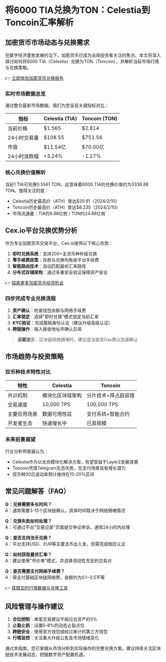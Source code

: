 # 将6000 TIA兑换为TON：Celestia到Toncoin汇率解析

## 加密货币市场动态与兑换需求
在数字经济蓬勃发展的当下，加密货币已成为全球投资者关注的焦点。本文将深入探讨如何将6000 TIA（Celestia）兑换为TON（Toncoin），并解析当前市场行情与兑换策略。

👉 [立即体验加密货币兑换服务](https://bit.ly/okx_welcome)

### 实时市场数据总览
通过整合最新市场数据，我们为您呈现关键指标对比：

| 指标            | Celestia (TIA)   | Toncoin (TON)    |
|-----------------|------------------|------------------|
| 当前价格        | $1.565           | $2.814           |
| 24小时交易量    | $108.55          | $751.56          |
| 市值            | $11.54亿         | $70.00亿         |
| 24小时涨跌幅    | +3.24%           | -1.27%           |

### 核心兑换价值解析
当前1 TIA可兑换0.5561 TON，这意味着6000 TIA的兑换价值约为3336.88 TON。值得关注的是：
- Celestia历史最高价（ATH）曾达$20.91（2024/2/10）
- Toncoin历史最高价（ATH）曾达$8.235（2024/2/10）
- 市场流通量：TIA约6.96亿枚 / TON约24.68亿枚

## Cex.io平台兑换优势分析
作为专业加密货币交易平台，Cex.io提供以下核心优势：
1. **即时兑换系统**：支持200+主流币种秒级兑换
2. **零手续费政策**：存款与兑换均免收平台手续费
3. **智能路由技术**：自动匹配最优汇率路径
4. **分布式存储架构**：通过多重安全验证保障资产安全

👉 [探索更多加密货币投资机会](https://bit.ly/okx_welcome)

### 四步完成专业兑换流程
1. **资产确认**：检查钱包余额与网络手续费
2. **汇率锁定**：选择"即时兑换"模式锁定当前汇率
3. **KYC验证**：完成基础身份认证（建议升级高级认证）
4. **跨链操作**：输入接收地址并确认交易

> **温馨提示**：区块链网络拥堵时，建议适当提高Gas费以加速确认

## 市场趋势与投资策略
### 双币种技术特性对比
| 特性            | Celestia                  | Toncoin                  |
|----------------|---------------------------|--------------------------|
| 共识机制       | 模块化区块链架构          | 分片技术+拜占庭容错      |
| 交易速度       | 10,000 TPS                | 100,000 TPS              |
| 主要应用场景   | 数据可用性层              | 支付系统+智能合约        |
| 开发者生态     | 快速增长中                | 已具规模                |

### 未来前景展望
行业分析师普遍认为：
- Celestia作为以太坊模块化解决方案，有望受益于Layer2发展浪潮
- Toncoin凭借Telegram生态优势，在支付场景具有增长潜力
- 双币种30日波动率预计维持在15-20%区间

## 常见问题解答（FAQ）
**Q：兑换需要多长时间？**  
A：通常需要3-15个区块链确认，具体时间取决于网络拥堵情况

**Q：兑换失败如何处理？**  
A：可通过平台"交易记录"页面提交争议申诉，通常24小时内处理

**Q：是否支持法币兑换？**  
A：平台支持USD、EUR等主要法币出入金，但需完成相应认证

**Q：如何获取最优汇率？**  
A：建议使用"市价单"模式，并选择流动性充足的交易对

**Q：是否需要支付网络手续费？**  
A：需支付基础区块链网络费，金额约为$0.1-$0.5不等

👉 [获取实时行情数据与兑换工具](https://bit.ly/okx_welcome)

## 风险管理与操作建议
1. **仓位控制**：单笔交易建议不超过总资产的5%
2. **止盈止损**：设置5-8%的动态止盈点位
3. **跨链安全**：使用官方钱包或经过审计的第三方钱包
4. **行情监控**：关注重大升级公告及市场情绪变化

通过本指南，您已掌握从市场分析到实际操作的完整兑换方案。建议持续关注区块链技术发展动态，把握数字资产配置机遇。